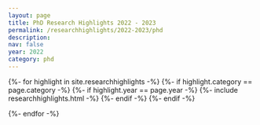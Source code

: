 ```yaml
---
layout: page
title: PhD Research Highlights 2022 - 2023
permalink: /researchhighlights/2022-2023/phd
description: 
nav: false
year: 2022
category: phd
---
```



<div class="container">
{%- for highlight in site.researchhighlights -%}
{%- if highlight.category == page.category -%}
{%- if highlight.year == page.year -%}
    {%- include researchhighlights.html -%}
{%- endif -%}
{%- endif -%}

{%- endfor -%}

